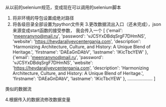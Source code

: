 

从以前的selenium规范，变成现在可以调用的selenium脚本
1. 将非环境的导包设置成绝对路径
2. 将各级目录全部设置为python文件夹
3.更改数据流出入口（还未完成），json来源变成start函数的接受参数，
   我会传入一个
[     {'email': 'meenranvno@mail.ru', 'password': 'vJC5YxDBdqSrgF7DHmNS',
     'website': 'https://heydaraliyevcenterganja.com',
     'description': 'Harmonizing Architecture, Culture, and History: A Unique Blend of Heritage.',
      'firstname': 'DAEaGnDAbV', 
     'lastname': 'IKicTbcYEW'
   },
     {'email': 'meenranvno@mail.ru', 'password': 'vJC5YxDBdqSrgF7DHmNS',
     'website': 'https://heydaraliyevcenterganja.com',
     'description': 'Harmonizing Architecture, Culture, and History: A Unique Blend of Heritage.',
      'firstname': 'DAEaGnDAbV', 
     'lastname': 'IKicTbcYEW'
   },
   ....................
   ]
   
类似的数据流
   
4.根据传入的数据流修改数据变量